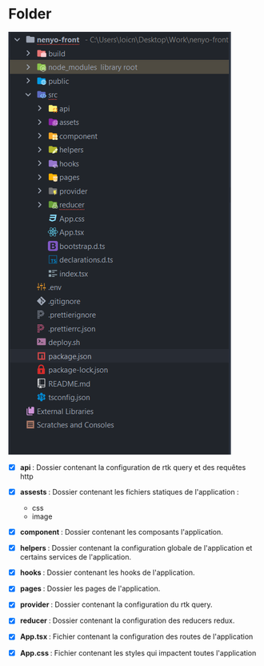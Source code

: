 # Folder

![folderFront](../../img/technical-doc/frontend/folder.png)

- [x] <b>api </b> : Dossier contenant la configuration de rtk query et des requêtes http
- [x] <b>assests </b> : Dossier contenant les fichiers statiques de l'application : 
    - css
    - image
- [x] <b>component </b> : Dossier contenant les composants l'application.
- [x] <b>helpers </b> : Dossier contenant la configuration globale de l'application et certains services de l'application.
- [x] <b>hooks </b> : Dossier contenant les hooks de l'application.
- [x] <b>pages </b> : Dossier les pages de l'application.
- [x] <b>provider </b> : Dossier contenant la configuration du rtk query.
- [x] <b>reducer </b> : Dossier contenant la configuration des reducers redux.
- [x] <b>App.tsx </b> : Fichier contenant la configuration des routes de l'application
- [x] <b>App.css </b> : Fichier contenant les styles qui impactent toutes l'application


